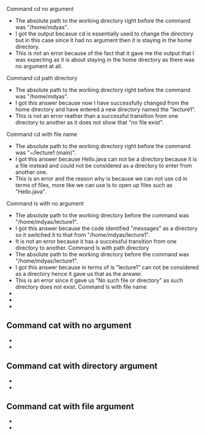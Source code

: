 Command cd no argument
- The absolute path to the working directory right before the command was "/home/mdyas".
- I got the output becasue cd is essentially used to change the directory but in this case since it had no argument then it is staying in the home directory.
- This is not an error because of the fact that it gave me the output that I was expecting as it is about staying in the home directory as there was no argument at all.

Command cd path directory
- The absolute path to the working directory right before the command was "/home/mdyas".
- I got this answer because now I have successfully changed from the home directory and have entered a new directory named the "lecture1".
- This is not an error reather than a successful transition from one directory to another as it does not show that "no file exist".

Command cd with file name
- The absolute path to the working directory right before the command was "~/lecture1 (main)".
- I got this answer because Hello.java can not be a directory because it is a file instead and could not be considered as a directory to enter from another one.
- This is an error and the reason why is because we can not use cd in terms of files, more like we can use ls to open up files such as "Hello.java".

Command ls with no argument
- The absolute path to the working directory before the command was "/home/mdyas/lecture1".
- I got this answer because the code identified "messages" as a directory so it switched it to that from "/home/mdyas/lecture1".
- It is not an error because it has a successful transition from one directory to another.
Command ls with path directory
- The absolute path to the working directory before the command was "/home/mdyas/lecture1".
- I got this answer because in terms of ls "lecture1" can not be considered as a directory hence it gave us that as the answer.
- This is an error since it gave us "No such file or directory" as such directory does not exist.
Command ls with file name
-
-
-
Command cat with no argument
-
-
-
Command cat with directory argument
-
-
-
Command cat with file argument
-
-
-

